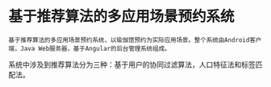 # 基于推荐算法的多应用场景预约系统

    基于推荐算法的多应用场景预约系统，以瑜伽馆预约为实际应用场景。整个系统由Android客户端，Java Web服务器，基于Angular的后台管理系统组成。
系统中涉及到推荐算法分为三种：基于用户的协同过滤算法，人口特征法和标签匹配法。
